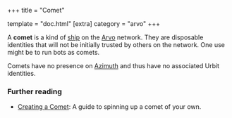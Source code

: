 +++
title = "Comet"

template = "doc.html"
[extra]
category = "arvo"
+++

A **comet** is a kind of [ship](../ship) on the [Arvo](../arvo) network. They are disposable identities that will not be initially trusted by others on the network. One use might be to run bots as comets.

Comets have no presence on [Azimuth](../azimuth) and thus have no associated Urbit identities.

### Further reading

- [Creating a Comet](@/getting-started/_index.md): A guide to spinning up a comet of your own.
